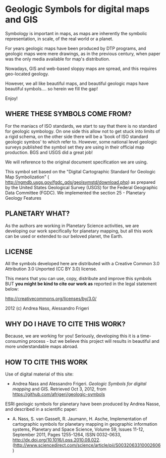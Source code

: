 Geologic Symbols for digital maps and GIS
=========================================

Symbology is important in maps, as maps are inherently the symbolic representation, in scale, of the real world or a planet. 

For years geologic maps have been produced by DTP programs, and geologic maps were mere drawings, as in the previous century, when paper was the only media available for map's distribution.

Nowadays, GIS and web-based sloppy maps are spread, and this requires geo-located geology. 

However, we all like beautiful maps, and beautiful geologic maps have beautiful symbols.... so herein we fill the gap!

Enjoy!


WHERE THESE SYMBOLS COME FROM?
------------------------------

For the maniacs of ISO standards, we start to say that there is no standard for geologic symbology.  On one side this allow not to get stuck into limits of a rigid schema, on the other side there will be a 'book of ISO standard geologic symbos' to which refer to.  However, some national level geologic surveys published the symbol set they are using in their official map production.  BGS and USGS did a great job!

We will reference to the original document specification we are using.

This symbol set based on the "Digital Cartographic Standard for Geologic Map Symbolization" ( http://ngmdb.usgs.gov/fgdc_gds/geolsymstd/download.php) as prepared by the United States Geological Survey (USGS) for the Federal Geographic Data Committee (FGDC). We implemented the section 25 - Planetary Geology Features


PLANETARY WHAT?
---------------

As the authors are working in Planetary Science activities, we are developing our work specifically for planetary mapping, but all this work can be used or extended to our beloved planet, the Earth.      

LICENSE
-------

All the symbols developed here are distributed with a Creative Common 3.0 Attribution 3.0 Unported (CC BY 3.0) license.

This means that you can use, copy, distribute and improve this symbols BUT __you might be kind to cite our work as__ reported in the legal statement below:

http://creativecommons.org/licenses/by/3.0/

2012 (c) Andrea Nass, Alessandro Frigeri


WHY DO I HAVE TO CITE THIS WORK?
--------------------------------

Because, we are working for you! Seriously, developing this it is a time-consuming process - but we believe this project will results in beautiful and more understandable maps abroad.


HOW TO CITE THIS WORK
---------------------

Use of digital material of this site:

* Andrea Nass and Alessandro Frigeri. _Geologic Symbols for digital mapping_ and GIS. Retrieved Oct 3, 2012, from https://github.com/afrigeri/geologic-symbols

ESRI geologic symbols for planetary have been produced by Andrea Nasse, and described in a scientific paper:
 
* A. Nass, S. van Gasselt, R. Jaumann, H. Asche, Implementation of cartographic symbols for planetary mapping in geographic information systems, Planetary and Space Science, Volume 59, Issues 11-12, September 2011, Pages 1255-1264, ISSN 0032-0633, http://dx.doi.org/10.1016/j.pss.2010.08.022.
(http://www.sciencedirect.com/science/article/pii/S0032063310002606)




